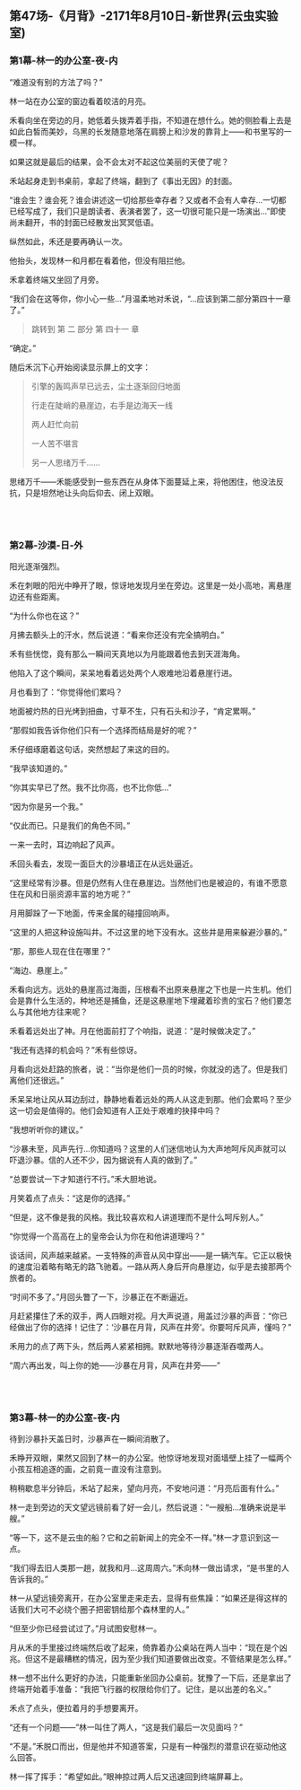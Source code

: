 ## 第47场-《月背》-2171年8月10日-新世界(云虫实验室)

### 第1幕-林一的办公室-夜-内

“难道没有别的方法了吗？”

林一站在办公室的窗边看着皎洁的月亮。

禾看向坐在旁边的月，她低着头拨弄着手指，不知道在想什么。她的侧脸看上去是如此白皙而美妙，乌黑的长发随意地落在肩膀上和沙发的靠背上——和书里写的一模一样。

如果这就是最后的结果，会不会太对不起这位美丽的天使了呢？

禾站起身走到书桌前，拿起了终端，翻到了《事出无因》的封面。

“谁会生？谁会死？谁会讲述这一切给那些幸存者？又或者不会有人幸存…一切都已经写成了，我们只是朗读者、表演者罢了，这一切很可能只是一场演出…”即使尚未翻开，书的封面已经散发出冥冥低语。

纵然如此，禾还是要再确认一次。

他抬头，发现林一和月都在看着他，但没有阻拦他。

禾拿着终端又坐回了月旁。

“我们会在这等你，你小心一些…”月温柔地对禾说，“…应该到第二部分第四十一章了。”

> 跳转到 第 二 部分 第 四十一 章

“确定。”

随后禾沉下心开始阅读显示屏上的文字：

> 引擎的轰鸣声早已远去，尘土逐渐回归地面
>
> 行走在陡峭的悬崖边，右手是边海天一线
>
> 两人赶忙向前
>
> 一人苦不堪言
>
> 另一人思绪万千……

思绪万千——禾能感受到一些东西在从身体下面蔓延上来，将他困住，他没法反抗，只是坦然地让头向后仰去、闭上双眼。

<br><br>

### 第2幕-沙漠-日-外

阳光逐渐强烈。

禾在刺眼的阳光中睁开了眼，惊讶地发现月坐在旁边。这里是一处小高地，离悬崖边还有些距离。

“为什么你也在这？”

月拂去额头上的汗水，然后说道：“看来你还没有完全搞明白。”

禾有些恍惚，竟有那么一瞬间天真地以为月能跟着他去到天涯海角。

他陷入了这个瞬间，呆呆地看着远处两个人艰难地沿着悬崖行进。

月也看到了：“你觉得他们累吗？

地面被灼热的日光烤到扭曲，寸草不生，只有石头和沙子，“肯定累啊。”

“那假如我告诉你他们只有一个选择而结局是好的呢？”

禾仔细琢磨着这句话，突然想起了来这的目的。

“我早该知道的。”

“你其实早已了然。我不比你高，也不比你低…”

“因为你是另一个我。”

“仅此而已。只是我们的角色不同。”

一来一去时，耳边响起了风声。

禾回头看去，发现一面巨大的沙暴墙正在从远处逼近。

“这里经常有沙暴。但是仍然有人住在悬崖边。当然他们也是被迫的，有谁不愿意住在风和日丽资源丰富的地方呢？”

月用脚跺了一下地面，传来金属的碰撞回响声。

“这里的人把这种设施叫井。不过这里的地下没有水。这些井是用来躲避沙暴的。”

“那，那些人现在住在哪里？”

“海边、悬崖上。”

禾看向远方。远处的悬崖高过海面，压根看不出原来悬崖之下也是一片生机。他们会是靠什么生活的，种地还是捕鱼，还是这悬崖地下埋藏着珍贵的宝石？他们要怎么与其他地方往来呢？

禾看着远处出了神。月在他面前打了个响指，说道：“是时候做决定了。”

“我还有选择的机会吗？”禾有些惊讶。

月看向远处赶路的旅者，说：“当你是他们一员的时候，你就没的选了。但是我们离他们还很远。”

禾呆呆地让风从耳边刮过，静静地看着远处的两人从这走到那。他们会累吗？至少这一切会是值得的。他们会知道有人正处于艰难的抉择中吗？

“我想听听你的建议。”

“沙暴未至，风声先行…你知道吗？这里的人们迷信地认为大声地呵斥风声就可以吓退沙暴。信的人还不少，因为据说有人真的做到了。”

“总要尝试一下才知道行不行。”禾大胆地说。

月笑着点了点头：“这是你的选择。”

“但是，这不像是我的风格。我比较喜欢和人讲道理而不是什么呵斥别人。”

“你觉得一个高高在上的皇帝会认为你在和他讲道理吗？”

谈话间，风声越来越紧。一支特殊的声音从风中穿出——是一辆汽车。它正以极快的速度沿着略有略无的路飞驰着。一路从两人身后开向悬崖边，似乎是去接那两个旅者的。

“时间不多了。”月回头瞥了一下，沙暴正在不断逼近。

月赶紧攥住了禾的双手，两人四眼对视。月大声说道，用盖过沙暴的声音：“你已经做出了你的选择！记住了：‘沙暴在月背，风声在井旁’。你要呵斥风声，懂吗？”

禾用力的点了两下头，然后两人紧紧相拥。默默地等待沙暴逐渐吞噬两人。

“周六再出发，叫上你的她——沙暴在月背，风声在井旁——”

<br><br>

### 第3幕-林一的办公室-夜-内

待到沙暴扑天盖日时，沙暴声在一瞬间消散了。

禾睁开双眼，果然又回到了林一的办公室。他惊讶地发现对面墙壁上挂了一幅两个小孩互相追逐的画，之前竟一直没有注意到。

稍稍歇息半分钟后，禾站了起来，望向月亮，不安地问道：“月亮后面有什么。”

林一走到旁边的天文望远镜前看了好一会儿，然后说道：“一艘船…准确来说是半艘。”

“等一下，这不是云虫的船？它和之前新闻上的完全不一样。”林一才意识到这一点。

“我们得去旧人类那一趟，就我和月…这周周六。”禾向林一做出请求，“是书里的人告诉我的。”

林一从望远镜旁离开，在办公室里走来走去，显得有些焦躁：“如果还是得这样的话我们大可不必绕个圈子把密钥给那个森林里的人。”

“但至少你已经尝试过了。”月试图安慰林一。

月从禾的手里接过终端然后收了起来，倚靠着办公桌站在两人当中：“现在是个凶兆。但这不是最糟糕的情况，因为至少我们知道要做出改变。不管结果是怎么样。”

林一想不出什么更好的办法，只能重新坐回办公桌前。犹豫了一下后，还是拿出了终端开始着手准备：“我把飞行器的权限给你们了。记住，是以出差的名义。”

禾点了点头，便拉着月的手想要离开。

“还有一个问题——”林一叫住了两人，“这是我们最后一次见面吗？”

“不是。”禾脱口而出，但是他并不知道答案，只是有一种强烈的潜意识在驱动他这么回答。

林一挥了挥手：“希望如此。”眼神掠过两人后又迅速回到终端屏幕上。
